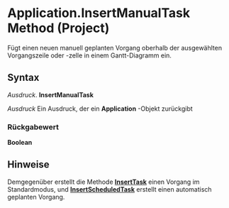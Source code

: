 
# Application.InsertManualTask Method (Project)

Fügt einen neuen manuell geplanten Vorgang oberhalb der ausgewählten Vorgangszeile oder -zelle in einem Gantt-Diagramm ein.


## Syntax

 _Ausdruck_. **InsertManualTask**

 _Ausdruck_ Ein Ausdruck, der ein **Application** -Objekt zurückgibt


### Rückgabewert

 **Boolean**


## Hinweise

Demgegenüber erstellt die Methode  **[InsertTask](fe4676bf-8d9a-d6e9-2d5e-74fd047c3944.md)** einen Vorgang im Standardmodus, und **[InsertScheduledTask](0bf89c86-6e0b-19fb-131c-70be563876bd.md)** erstellt einen automatisch geplanten Vorgang.

